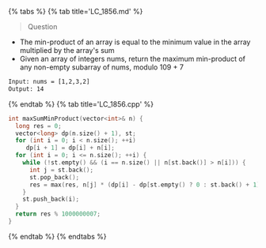 {% tabs %}
{% tab title='LC_1856.md' %}

> Question

* The min-product of an array is equal to the minimum value in the array multiplied by the array's sum
* Given an array of integers nums, return the maximum min-product of any non-empty subarray of nums, modulo 109 + 7

```txt
Input: nums = [1,2,3,2]
Output: 14
```

{% endtab %}
{% tab title='LC_1856.cpp' %}

```cpp
int maxSumMinProduct(vector<int>& n) {
  long res = 0;
  vector<long> dp(n.size() + 1), st;
  for (int i = 0; i < n.size(); ++i)
     dp[i + 1] = dp[i] + n[i];
  for (int i = 0; i <= n.size(); ++i) {
    while (!st.empty() && (i == n.size() || n[st.back()] > n[i])) {
      int j = st.back();
      st.pop_back();
      res = max(res, n[j] * (dp[i] - dp[st.empty() ? 0 : st.back() + 1]));
    }
    st.push_back(i);
  }
  return res % 1000000007;
}
```

{% endtab %}
{% endtabs %}

